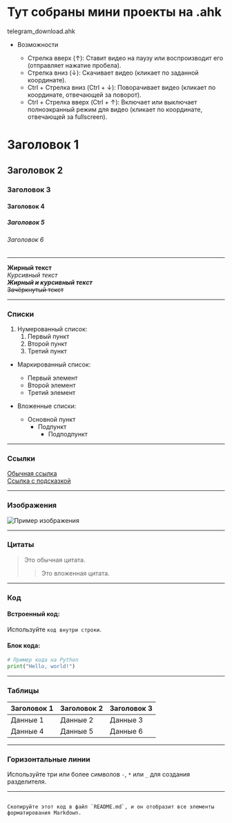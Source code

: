 # Тут собраны мини проекты на .ahk

telegram_download.ahk

- Возможности

    - Стрелка вверх (↑): Ставит видео на паузу или воспроизводит его (отправляет нажатие пробела).
    - Стрелка вниз (↓): Скачивает видео (кликает по заданной координате).
    - Ctrl + Стрелка вниз (Ctrl + ↓): Поворачивает видео (кликает по координате, отвечающей за поворот).
    - Ctrl + Стрелка вверх (Ctrl + ↑): Включает или выключает полноэкранный режим для видео (кликает по координате, отвечающей за fullscreen).




# Заголовок 1
## Заголовок 2
### Заголовок 3
#### Заголовок 4
##### Заголовок 5
###### Заголовок 6

---

**Жирный текст**  
*Курсивный текст*  
***Жирный и курсивный текст***  
~~Зачёркнутый текст~~

---

### Списки

1. Нумерованный список:
   1. Первый пункт
   2. Второй пункт
   3. Третий пункт

- Маркированный список:
  - Первый элемент
  - Второй элемент
  - Третий элемент

- Вложенные списки:
  - Основной пункт
    - Подпункт
      - Подподпункт

---

### Ссылки

[Обычная ссылка](https://example.com)  
[Ссылка с подсказкой](https://example.com "Описание ссылки")

---

### Изображения

![Пример изображения](https://via.placeholder.com/150 "Заглушка изображения")

---

### Цитаты

> Это обычная цитата.  
>> Это вложенная цитата.

---

### Код

#### Встроенный код:
Используйте `код внутри строки`.

#### Блок кода:
```python
# Пример кода на Python
print("Hello, world!")
```

---

### Таблицы

| Заголовок 1 | Заголовок 2 | Заголовок 3 |
|-------------|-------------|-------------|
| Данные 1    | Данные 2    | Данные 3    |
| Данные 4    | Данные 5    | Данные 6    |

---

### Горизонтальные линии
Используйте три или более символов `-`, `*` или `_` для создания разделителя.

---
```

Скопируйте этот код в файл `README.md`, и он отобразит все элементы форматирования Markdown.
